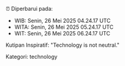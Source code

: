 ⏰ Diperbarui pada:
- WIB: Senin, 26 Mei 2025 04.24.17 UTC
- WITA: Senin, 26 Mei 2025 05.24.17 UTC
- WIT: Senin, 26 Mei 2025 06.24.17 UTC

Kutipan Inspiratif:
"Technology is not neutral."


Kategori: technology

